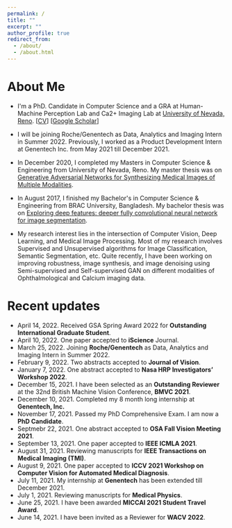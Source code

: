 ```yaml
---
permalink: /
title: ""
excerpt: ""
author_profile: true
redirect_from: 
  - /about/
  - /about.html
---
```


# About Me

* I'm a PhD. Candidate in Computer Science and a GRA at Human-Machine Perception Lab and Ca2+ Imaging Lab at [University of Nevada, Reno](https://www.unr.edu/). [[CV](https://sharifamit.com/files/Sharif_Amit_Kamran_CV.pdf)] [[Google Scholar](https://scholar.google.com/citations?user=DW0hlZsAAAAJ)]

* I will be joining Roche/Genentech as Data, Analytics and Imaging Intern in Summer 2022. Previously, I worked as a Product Development Intern at Genentech Inc. from May 2021 till December 2021.

* In December 2020,  I completed my Masters in Computer Science & Engineering from University of Nevada, Reno. My master thesis was on [Generative Adversarial Networks for Synthesizing Medical Images of Multiple Modalities](https://scholarworks.unr.edu/handle/11714/7712).

* In August 2017, I finished my Bachelor's in Computer Science & Engineering from BRAC University, Bangladesh. My bachelor thesis was on [Exploring deep features: deeper fully convolutional neural network for image segmentation](http://dspace.bracu.ac.bd/xmlui/handle/10361/8112).

* My research interest lies in the intersection of Computer Vision, Deep Learning, and Medical Image Processing. Most of my research involves Supervised and Unsupervised algorithms for Image Classification, Semantic Segmentation, etc. Quite recently, I have been working on improving robustness, image synthesis, and image denoising using Semi-supervised and Self-supervised GAN on different modalities of Ophthalmological and Calcium imaging data.

# Recent updates

* April 14, 2022. Received GSA Spring Award 2022 for **Outstanding International Graduate Student**. 
* April 10, 2022. One paper accepted to **iScience** Journal.
* March 25, 2022. Joining **Roche/Genentech** as Data, Analytics and Imaging Intern in Summer 2022.
* February 9, 2022. Two abstracts accepted to **Journal of Vision**.
* January 7, 2022. One abstract accepted to **Nasa HRP Investigators’ Workshop 2022**.
* December 15, 2021. I have been selected as an **Outstanding Reviewer** at the 32nd British Machine Vision Conference, **BMVC 2021**.
* December 10, 2021. Completed my 8 month long internship at **Genentech, Inc.**
* November 17, 2021. Passed my PhD Comprehensive Exam. I am now a **PhD Candidate**.
* Septmebr 22, 2021. One abstract accepted to **OSA Fall Vision Meeting 2021**.
* September 13, 2021. One paper accepted to **IEEE ICMLA 2021**.
* August 31, 2021. Reviewing manuscripts for **IEEE Transactions on Medical Imaging (TMI)**.
* August 9, 2021. One paper accepted to **ICCV 2021 Workshop on Computer Vision for Automated Medical Diagnosis**.
* July 11, 2021. My internship at **Genentech** has been extended till December 2021.
* July 1, 2021. Reviewing manuscripts for **Medical Physics**.
* June 25, 2021. I have been awarded **MICCAI 2021 Student Travel Award**.
* June 14, 2021. I have been invited as a Reviewer for **WACV 2022**.



<!--
# Past news and events
{{< past_news >}}
<details>
  <summary> Click to expand</summary>
  
  * June 13, 2021. Reviewing manuscripts for  **Biomedical Optics Express**.
  * June 9, 2021. Revieweing manuscripts for **Translational Vision Science & Technology**.
  * June 8, 2021. I have been invited as a Reviewer for **BMVC 2021**.
  * May 14, 2021. One paper accepted as Top 13% of early accept to **MICCAI 2021**.
  * April 22, 2021. Received GSA Spring Award 2021 for <b>Outstanding Graduate Student</b>. 
  * April 2, 2021. Joining <b>Genentech</b> as a Product Development Intern for Personalized Healthcare Data Science Imaging team in Summer 2021.
  * February 1, 2021. Presented our poster at <b>NASA Human Research Program IWS 2021</b>.
  * January 11, 2021. My Master's thesis is now accessible from [here](https://scholarworks.unr.edu/handle/11714/7712).
  * December 7, 2020. Received GSA Fall Award 2020 for <b>Outstanding Graduating Student</b>. 
  * December 2, 2020. Successfully defended my <b>Master's Thesis</b>.
  * November 19, 2020. One paper accepted to <b>Scientific Reports</b>.
  * October 22, 2020. Completed reviewing papers for <b>WACV 2021</b>.
  * October 10, 2020. One paper accepted to <b> ICPR 2020 </b>.
  * September 21, 2020. One paper accepted to <b>ISVC 2020</b>.
  * July 15, 2020. Completed reviewing papers for <b>BMVC 2020</b>.
  * June 12, 2020. One paper accepted to <b>Cell Calcium</b>.
  * May 15, 2020. One paper accepted to <b>IEEE ICIP 2020</b>.
  * April 26, 2020. Book chapter accepted to <b>Deep Learning Applications, Volume 2</b>.
  * December 19, 2019. We organized [Bengali.AI Computer Vision Challenge 2019](https://www.kaggle.com/c/bengaliai-cv19) with Kaggle on <b>Bengali.AI Handwritten Grapheme Classification</b>.
  * September 11, 2019. One paper accepted to <b>IEEE ICMLA 2019</b>.
  * August 1, 2019. Joining University of Nevada, Reno as a Graduate Student.
  * June 30, 2019. I left my position as a Researcher from Center for Cognitive Skill Enhancement, IUB.
  * June 30, 2019. I left SkinIQ Inc.
  * October 28, 2018. One paper accepted to <b>ICCIT 2018</b>.
  * July 23, 2018. One paper accepted to <b>SAIN 2018</b>.
  * July 6, 2018. Took an interactive session on <b>What comes after AI ?</b> at Bengali.AI CV Challange 2018 Finale and Community Meetup.
  * June 16, 2018. We organized [Bengali.AI Computer Challenge 2018](https://www.kaggle.com/c/numta) on <b>NumtaDB: Bengali Handwritten Digits</b> data-set.
  * June 1, 2018. Took a hands on workshop on <b>Deep Learning for Computer Vision</b> at IUB.
  * May 1, 2018. I joined [SkinIQ Inc.](https://www.skiniqinc.com/) as a part-time Deep Learning engineer, working remotly from Bangladesh.
  * April 1, 2018. We co-founded [Bengali.AI](https://people.bengali.ai/) with some awesome group of people.
  * July 7, 2017. Our model scored meanIOU 69% in "Semantic Segmentation" category of Pascal VOC 2012 challenge.
  * June 21, 2017. Took a workshop on <b>Advanced Micro Controller Programming for Deep Learning</b>.
  * May 15, 2017. I joined Center for Cognitive Skill Enhancement, IUB as a Researcher.
  * April 30, 2017. I finished my Bachelors in Computer Science degree from BRAC University.
  * April 4, 2017. Our model scored meanIOU 68.1% in "Semantic Segmentation" category of Pascal VOC 2012 challenge.
</details>
-->